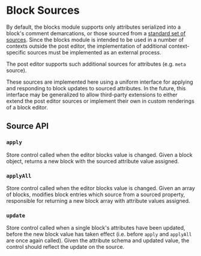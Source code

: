 Block Sources
=============

By default, the blocks module supports only attributes serialized into a block's comment demarcations, or those sourced from a [standard set of sources](https://developer.wordpress.org/block-editor/developers/block-api/block-attributes/). Since the blocks module is intended to be used in a number of contexts outside the post editor, the implementation of additional context-specific sources must be implemented as an external process.

The post editor supports such additional sources for attributes (e.g. `meta` source).

These sources are implemented here using a uniform interface for applying and responding to block updates to sourced attributes. In the future, this interface may be generalized to allow third-party extensions to either extend the post editor sources or implement their own in custom renderings of a block editor.

## Source API

### `apply`

Store control called when the editor blocks value is changed. Given a block object, returns a new block with the sourced attribute value assigned.

### `applyAll`

Store control called when the editor blocks value is changed. Given an array of blocks, modifies block entries which source from a sourced property, responsible for returning a new block array with attribute values assigned.

### `update`

Store control called when a single block's attributes have been updated, before the new block value has taken effect (i.e. before `apply` and `applyAll` are once again called). Given the attribute schema and updated value, the control should reflect the update on the source.

